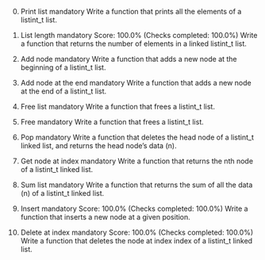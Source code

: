 0. Print list
mandatory
Write a function that prints all the elements of a listint_t list.

1. List length
mandatory
Score: 100.0% (Checks completed: 100.0%)
Write a function that returns the number of elements in a linked listint_t list.

2. Add node
mandatory
Write a function that adds a new node at the beginning of a listint_t list.

3. Add node at the end
mandatory
Write a function that adds a new node at the end of a listint_t list.

4. Free list
mandatory
Write a function that frees a listint_t list.

5. Free
mandatory
Write a function that frees a listint_t list.

6. Pop
mandatory
Write a function that deletes the head node of a listint_t linked list, and returns the head node’s data (n).

7. Get node at index
mandatory
Write a function that returns the nth node of a listint_t linked list.

8. Sum list
mandatory
Write a function that returns the sum of all the data (n) of a listint_t linked list.

9. Insert
mandatory
Score: 100.0% (Checks completed: 100.0%)
Write a function that inserts a new node at a given position.

10. Delete at index
mandatory
Score: 100.0% (Checks completed: 100.0%)
Write a function that deletes the node at index index of a listint_t linked list.
